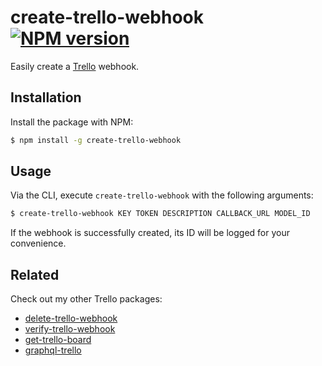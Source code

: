 # create-trello-webhook [![NPM version](http://img.shields.io/npm/v/create-trello-webhook.svg?style=flat-square)](https://www.npmjs.org/package/create-trello-webhook)

Easily create a [Trello](https://trello.com) webhook.

## Installation

Install the package with NPM:

```bash
$ npm install -g create-trello-webhook
```

## Usage

Via the CLI, execute `create-trello-webhook` with the following arguments:

```bash
$ create-trello-webhook KEY TOKEN DESCRIPTION CALLBACK_URL MODEL_ID
```

If the webhook is successfully created, its ID will be logged for your convenience.

## Related

Check out my other Trello packages:

- [delete-trello-webhook](https://github.com/lukehorvat/delete-trello-webhook)
- [verify-trello-webhook](https://github.com/lukehorvat/verify-trello-webhook)
- [get-trello-board](https://github.com/lukehorvat/get-trello-board)
- [graphql-trello](https://github.com/lukehorvat/graphql-trello)
